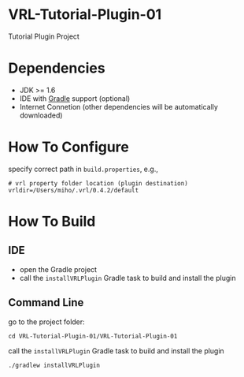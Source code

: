 # VRL-Tutorial-Plugin-01

Tutorial Plugin Project

# Dependencies

- JDK >= 1.6
- IDE with [Gradle](http://www.gradle.org/) support (optional)
- Internet Connetion (other dependencies will be automatically downloaded)

# How To Configure

specify correct path in `build.properties`, e.g.,
    
    # vrl property folder location (plugin destination)
    vrldir=/Users/miho/.vrl/0.4.2/default

# How To Build

## IDE

- open the Gradle project
- call the `installVRLPlugin` Gradle task to build and install the plugin

## Command Line

go to the project folder: 

    cd VRL-Tutorial-Plugin-01/VRL-Tutorial-Plugin-01

call the `installVRLPlugin` Gradle task to build and install the plugin

    ./gradlew installVRLPlugin



